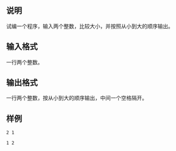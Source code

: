 <h2>说明</h2>

试编一个程序，输入两个整数，比较大小，并按照从小到大的顺序输出。
<h2>输入格式</h2>

一行两个整数。

<h2>输出格式</h2>

一行两个整数，按从小到大的顺序输出，中间一个空格隔开。

<h2>样例</h2>
<pre><code class="language-input1">2 1</code></pre><pre><code class="language-output1">1 2</code></pre>
